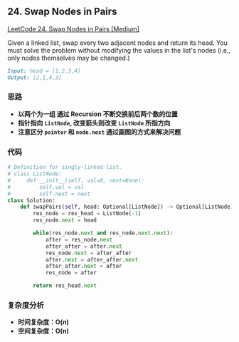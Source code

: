 ## **24. Swap Nodes in Pairs**

[LeetCode 24. Swap Nodes in Pairs [Medium]](https://leetcode.com/problems/swap-nodes-in-pairs/description/)

Given a linked list, swap every two adjacent nodes and return its head. You must solve the problem without modifying the values in the list's nodes (i.e., only nodes themselves may be changed.)

```markdown
Input: head = [1,2,3,4]
Output: [2,1,4,3]
```

### **思路**
* **以两个为一组 通过 Recursion 不断交换前后两个数的位置**
* **指针指向 `ListNode`, 改变箭头则改变 `ListNode` 所指方向**
* **注意区分 `pointer` 和 `node.next` 通过画图的方式来解决问题**

### **代码**

``` python
# Definition for singly-linked list.
# class ListNode:
#     def __init__(self, val=0, next=None):
#         self.val = val
#         self.next = next
class Solution:
    def swapPairs(self, head: Optional[ListNode]) -> Optional[ListNode]:
        res_node = res_head = ListNode(-1)
        res_node.next = head

        while(res_node.next and res_node.next.next):
            after = res_node.next
            after_after = after.next
            res_node.next = after_after
            after.next = after_after.next
            after_after.next = after
            res_node = after

        return res_head.next
```
### **复杂度分析**
* **时间复杂度：O(n)**
* **空间复杂度：O(n)**
